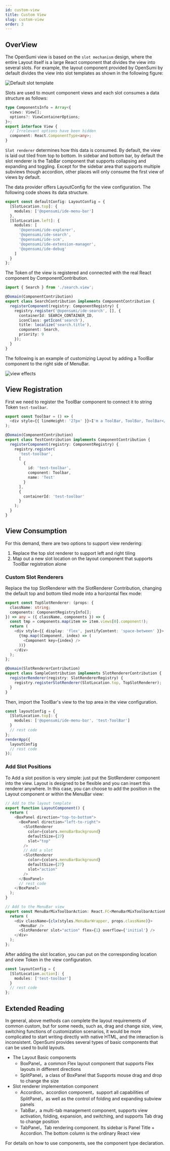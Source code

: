 ```yaml
---
id: custom-view
title: Custom View
slug: custom-view
order: 3
---
```


## OverView

The OpenSumi view is based on the `slot mechanism` design, where the entire Layout itself is a large React component that divides the view into several slots. For example, the layout component provided by OpenSumi by default divides the view into slot templates as shown in the following figure:

![Default slot template](https://img.alicdn.com/imgextra/i3/O1CN01jVb1Nv1n4XHe0H2wG_!!6000000005036-2-tps-1714-1374.png)

Slots are used to mount component views and each slot consumes a data structure as follows:

```typescript
type ComponentsInfo = Array<{
  views: View[];
  options?: ViewContainerOptions;
}>;
export interface View {
  // Irrelevant options have been hidden
  component: React.ComponentType<any>;
}
```

 `Slot renderer` determines how this data is consumed. By default, the view is laid out tiled from top to bottom. In sidebar and bottom bar, by default the slot renderer is the TabBar component that supports collapsing and expanding and toggling. Except for the sidebar area that supports multiple subviews though accordion, other places will only consume the first view of views by default. 

The data provider offers LayoutConfig for the view configuration. The following code shows its data structure.

```typescript
export const defaultConfig: LayoutConfig = {
  [SlotLocation.top]: {
    modules: ['@opensumi/ide-menu-bar']
  },
  [SlotLocation.left]: {
    modules: [
      '@opensumi/ide-explorer',
      '@opensumi/ide-search',
      '@opensumi/ide-scm',
      '@opensumi/ide-extension-manager',
      '@opensumi/ide-debug'
    ]
  }
};
```

The Token of the view is registered and connected with the real React component by ComponentContribution.

```typescript
import { Search } from './search.view';

@Domain(ComponentContribution)
export class SearchContribution implements ComponentContribution {
  registerComponent(registry: ComponentRegistry) {
    registry.register('@opensumi/ide-search', [], {
      containerId: SEARCH_CONTAINER_ID,
      iconClass: getIcon('search'),
      title: localize('search.title'),
      component: Search,
      priority: 9
    });
  }
}
```

The following is an example of customizing Layout by adding a ToolBar component to the right side of MenuBar.

![view effects](https://img.alicdn.com/imgextra/i2/O1CN01GNMkW31ygVtoizfSG_!!6000000006608-2-tps-2880-1750.png)

## View Registration

First we need to register the ToolBar component to connect it to string Token `test-toolbar`.

```typescript
export const Toolbar = () => (
  <div style={{ lineHeight: '27px' }}>I'm a ToolBar, ToolBar, ToolBar</div>
);

@Domain(ComponentContribution)
export class TestContribution implements ComponentContribution {
  registerComponent(registry: ComponentRegistry) {
    registry.register(
      'test-toolbar',
      [
        {
          id: 'test-toolbar',
          component: Toolbar,
          name: 'Test'
        }
      ],
      {
        containerId: 'test-toolbar'
      }
    );
  }
}
```

## View Consumption

For this demand, there are two options to support view rendering:

1. Replace the top slot renderer to support left and right tiling
2. Map out a new slot location on the layout component that supports ToolBar registration alone  

### Custom Slot Renderers

Replace the top SlotRenderer with the SlotRenderer Contribution, changing the default top and bottom tiled mode into a horizontal flex mode:

```typescript
export const TopSlotRenderer: (props: {
  className: string;
  components: ComponentRegistryInfo[];
}) => any = ({ className, components }) => {
  const tmp = components.map(item => item.views[0].component!);
  return (
    <div style={{ display: 'flex', justifyContent: 'space-between' }}>
      {tmp.map((Component, index) => (
        <Component key={index} />
      ))}
    </div>
  );
};

@Domain(SlotRendererContribution)
export class SampleContribution implements SlotRendererContribution {
  registerRenderer(registry: SlotRendererRegistry) {
    registry.registerSlotRenderer(SlotLocation.top, TopSlotRenderer);
  }
}
```
Then, import the ToolBar's view to the top area in the view configuration.

```typescript
const layoutConfig = {
  [SlotLocation.top]: {
    modules: ['@opensumi/ide-menu-bar', 'test-ToolBar']
  }
  // rest code
};
renderApp({
  layoutConfig
  // rest code
});
```

### Add Slot Positions

To Add a slot position is very simple: just put the SlotRenderer component into the view. Layout is designed to be flexible and you can insert this renderer anywhere. In this case, you can choose to add the position in the Layout component or within the MenuBar view: 

```typescript
// Add to the layout template
export function LayoutComponent() {
  return (
    <BoxPanel direction="top-to-bottom">
      <BoxPanel direction="left-to-right">
        <SlotRenderer
          color={colors.menuBarBackground}
          defaultSize={27}
          slot="top"
        />
        // Add a slot
        <SlotRenderer
          color={colors.menuBarBackground}
          defaultSize={27}
          slot="action"
        />
      </BoxPanel>
      // rest code
    </BoxPanel>
  );
}

// Add to the MenuBar view  
export const MenuBarMixToolbarAction: React.FC<MenuBarMixToolbarActionProps> = props => {
  return (
    <div className={clx(styles.MenuBarWrapper, props.className)}>
      <MenuBar />
      <SlotRenderer slot="action" flex={1} overflow={'initial'} />
    </div>
  );
};
```

After adding the slot location, you can put on the corresponding location and view Token in the view configuration.

```typescript
const layoutConfig = {
  [SlotLocation.action]: {
    modules: ['test-toolbar']
  }
  // rest code
};
```

## Extended Reading

In general, above methods can complete the layout requirements of common custom, but for some needs, such as, drag and change size, view, switching functions of customization scenarios, it would be more complicated to start writing directly with native HTML, and the interaction is inconsistent. OpenSumi provides several types of basic components that can be used to build layouts.


- The Layout Basic components
  - BoxPanel，a common Flex layout component that supports Flex layouts in different directions
  - SplitPanel，a class of BoxPanel that Supports mouse drag and drop to change the size
- Slot renderer implementation component
  - Accordion，accordion component，support all capabilities of SplitPanel，as well as the control of folding and expanding subview panels
  - TabBar，a multi-tab management component, supports view activation, folding, expansion, and switching, and supports Tab drag to change position  
  - TabPanel，Tab rendering component. Its sidebar is Panel Title + Accordion. The bottom column is the ordinary React view

For details on how to use components, see the component type declaration.

